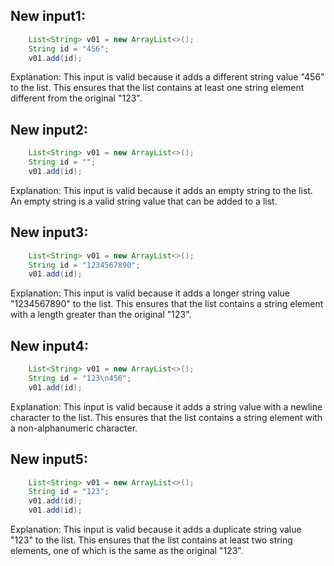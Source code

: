 ## New input1:
```java
    List<String> v01 = new ArrayList<>();
    String id = "456";
    v01.add(id);
```
Explanation: This input is valid because it adds a different string value "456" to the list. This ensures that the list contains at least one string element different from the original "123".

## New input2:
```java
    List<String> v01 = new ArrayList<>();
    String id = "";
    v01.add(id);
```
Explanation: This input is valid because it adds an empty string to the list. An empty string is a valid string value that can be added to a list.

## New input3:
```java
    List<String> v01 = new ArrayList<>();
    String id = "1234567890";
    v01.add(id);
```
Explanation: This input is valid because it adds a longer string value "1234567890" to the list. This ensures that the list contains a string element with a length greater than the original "123".

## New input4:
```java
    List<String> v01 = new ArrayList<>();
    String id = "123\n456";
    v01.add(id);
```
Explanation: This input is valid because it adds a string value with a newline character to the list. This ensures that the list contains a string element with a non-alphanumeric character.

## New input5:
```java
    List<String> v01 = new ArrayList<>();
    String id = "123";
    v01.add(id);
    v01.add(id);
```
Explanation: This input is valid because it adds a duplicate string value "123" to the list. This ensures that the list contains at least two string elements, one of which is the same as the original "123".
